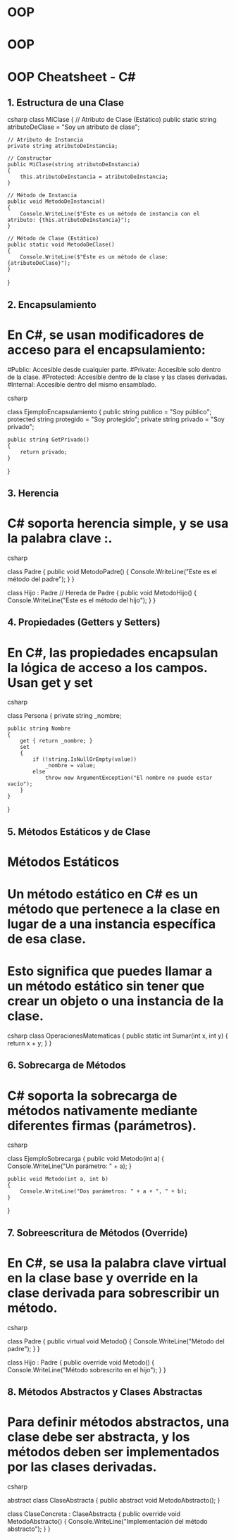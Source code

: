 # OOP
# OOP
# OOP Cheatsheet - C#

## 1. Estructura de una Clase

csharp
class MiClase
{
    // Atributo de Clase (Estático)
    public static string atributoDeClase = "Soy un atributo de clase";

    // Atributo de Instancia
    private string atributoDeInstancia;

    // Constructor
    public MiClase(string atributoDeInstancia)
    {
        this.atributoDeInstancia = atributoDeInstancia;
    }

    // Método de Instancia
    public void MetodoDeInstancia()
    {
        Console.WriteLine($"Este es un método de instancia con el atributo: {this.atributoDeInstancia}");
    }

    // Método de Clase (Estático)
    public static void MetodoDeClase()
    {
        Console.WriteLine($"Este es un método de clase: {atributoDeClase}");
    }
}

## 2. Encapsulamiento
# En C#, se usan modificadores de acceso para el encapsulamiento:

#Public: Accesible desde cualquier parte.
#Private: Accesible solo dentro de la clase.
#Protected: Accesible dentro de la clase y las clases derivadas.
#Internal: Accesible dentro del mismo ensamblado.

csharp

class EjemploEncapsulamiento
{
    public string publico = "Soy público";
    protected string protegido = "Soy protegido";
    private string privado = "Soy privado";

    public string GetPrivado()
    {
        return privado;
    }
}


## 3. Herencia
# C# soporta herencia simple, y se usa la palabra clave :.

csharp

class Padre
{
    public void MetodoPadre()
    {
        Console.WriteLine("Este es el método del padre");
    }
}

class Hijo : Padre  // Hereda de Padre
{
    public void MetodoHijo()
    {
        Console.WriteLine("Este es el método del hijo");
    }
}


## 4. Propiedades (Getters y Setters)
# En C#, las propiedades encapsulan la lógica de acceso a los campos. Usan get y set

csharp

class Persona
{
    private string _nombre;

    public string Nombre
    {
        get { return _nombre; }
        set
        {
            if (!string.IsNullOrEmpty(value))
                _nombre = value;
            else
                throw new ArgumentException("El nombre no puede estar vacío");
        }
    }
}


## 5. Métodos Estáticos y de Clase
# Métodos Estáticos
# Un método estático en C# es un método que pertenece a la clase en lugar de a una instancia específica de esa clase. 
# Esto significa que puedes llamar a un método estático sin tener que crear un objeto o una instancia de la clase.

csharp
class OperacionesMatematicas
{
    public static int Sumar(int x, int y)
    {
        return x + y;
    }
}


## 6. Sobrecarga de Métodos
# C# soporta la sobrecarga de métodos nativamente mediante diferentes firmas (parámetros).

csharp

class EjemploSobrecarga
{
    public void Metodo(int a)
    {
        Console.WriteLine("Un parámetro: " + a);
    }

    public void Metodo(int a, int b)
    {
        Console.WriteLine("Dos parámetros: " + a + ", " + b);
    }
}


## 7. Sobreescritura de Métodos (Override)
# En C#, se usa la palabra clave virtual en la clase base y override en la clase derivada para sobrescribir un método.

csharp

class Padre
{
    public virtual void Metodo()
    {
        Console.WriteLine("Método del padre");
    }
}

class Hijo : Padre
{
    public override void Metodo()
    {
        Console.WriteLine("Método sobrescrito en el hijo");
    }
}



## 8. Métodos Abstractos y Clases Abstractas
# Para definir métodos abstractos, una clase debe ser abstracta, y los métodos deben ser implementados por las clases derivadas.

csharp

abstract class ClaseAbstracta
{
    public abstract void MetodoAbstracto();
}

class ClaseConcreta : ClaseAbstracta
{
    public override void MetodoAbstracto()
    {
        Console.WriteLine("Implementación del método abstracto");
    }
}
